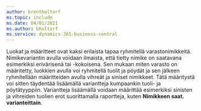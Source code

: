 ```yaml
---
author: brentholtorf
ms.topic: include
ms.date: 04/01/2021
ms.author: bholtorf
ms.service: dynamics-365-business-central
---
```

Luokat ja määritteet ovat kaksi erilaista tapaa ryhmitellä varastonimikkeitä. Nimikevariantin avulla voidaan ilmaista, että tietty nimike on saatavana esimerkiksi erivärisenä tai -kokoisena. Sen mukaan miten varasto on määritetty, luokkien avulla voi ryhmitellä tuolit ja pöydät ja sen jälkeen ryhmitellään määritteiden avulla vihreät ja siniset nimikkeet. Tätä määritystä voi sitten täydentää lisäämällä variantteja kumpaankin tuoli- ja pöytätyyppiin. Variantteja lisäämällä voidaan määrittää esimerkiksi sinisten ja vihreiden tuolien erot suorittamalla raportteja, kuten **Nimikkeen saat. varianteittain**.
